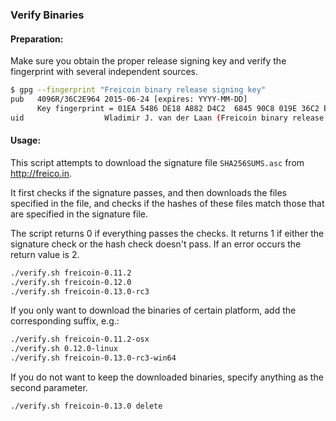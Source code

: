 ### Verify Binaries

#### Preparation:

Make sure you obtain the proper release signing key and verify the fingerprint with several independent sources.

```sh
$ gpg --fingerprint "Freicoin binary release signing key"
pub   4096R/36C2E964 2015-06-24 [expires: YYYY-MM-DD]
      Key fingerprint = 01EA 5486 DE18 A882 D4C2  6845 90C8 019E 36C2 E964
uid                  Wladimir J. van der Laan (Freicoin binary release signing key) <laanwj@gmail.com>
```

#### Usage:

This script attempts to download the signature file `SHA256SUMS.asc` from http://freico.in.

It first checks if the signature passes, and then downloads the files specified in the file, and checks if the hashes of these files match those that are specified in the signature file.

The script returns 0 if everything passes the checks. It returns 1 if either the signature check or the hash check doesn't pass. If an error occurs the return value is 2.


```sh
./verify.sh freicoin-0.11.2
./verify.sh freicoin-0.12.0
./verify.sh freicoin-0.13.0-rc3
```

If you only want to download the binaries of certain platform, add the corresponding suffix, e.g.:

```sh
./verify.sh freicoin-0.11.2-osx
./verify.sh 0.12.0-linux
./verify.sh freicoin-0.13.0-rc3-win64
```

If you do not want to keep the downloaded binaries, specify anything as the second parameter.

```sh
./verify.sh freicoin-0.13.0 delete
```
